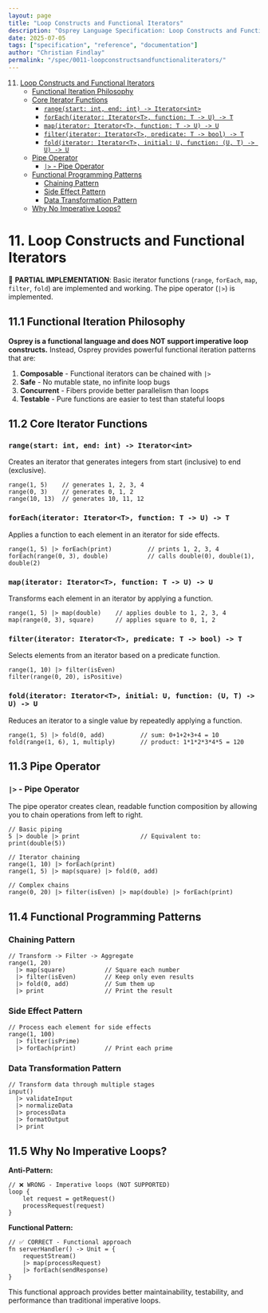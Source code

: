 ```yaml
---
layout: page
title: "Loop Constructs and Functional Iterators"
description: "Osprey Language Specification: Loop Constructs and Functional Iterators"
date: 2025-07-05
tags: ["specification", "reference", "documentation"]
author: "Christian Findlay"
permalink: "/spec/0011-loopconstructsandfunctionaliterators/"
---
```


11. [Loop Constructs and Functional Iterators](0011-LoopConstructsAndFunctionalIterators.md)
    - [Functional Iteration Philosophy](#111-functional-iteration-philosophy)
    - [Core Iterator Functions](#112-core-iterator-functions)
        - [`range(start: int, end: int) -> Iterator<int>`](#rangestart-int-end-int---iteratorint)
        - [`forEach(iterator: Iterator<T>, function: T -> U) -> T`](#foreachiterator-iteratort-function-t---u---t)
        - [`map(iterator: Iterator<T>, function: T -> U) -> U`](#mapiterator-iteratort-function-t---u---u)
        - [`filter(iterator: Iterator<T>, predicate: T -> bool) -> T`](#filteriterator-iteratort-predicate-t---bool---t)
        - [`fold(iterator: Iterator<T>, initial: U, function: (U, T) -> U) -> U`](#folditerator-iteratort-initial-u-function-u-t---u---u)
    - [Pipe Operator](#113-pipe-operator)
        - [`|>` - Pipe Operator](#---pipe-operator)
    - [Functional Programming Patterns](#114-functional-programming-patterns)
        - [Chaining Pattern](#chaining-pattern)
        - [Side Effect Pattern](#side-effect-pattern)
        - [Data Transformation Pattern](#data-transformation-pattern)
    - [Why No Imperative Loops?](#115-why-no-imperative-loops)

# 11. Loop Constructs and Functional Iterators

🚧 **PARTIAL IMPLEMENTATION**: Basic iterator functions (`range`, `forEach`, `map`, `filter`, `fold`) are implemented and working. The pipe operator (`|>`) is implemented.

## 11.1 Functional Iteration Philosophy

**Osprey is a functional language and does NOT support imperative loop constructs.** Instead, Osprey provides powerful functional iteration patterns that are:

1. **Composable** - Functional iterators can be chained with `|>`
2. **Safe** - No mutable state, no infinite loop bugs
3. **Concurrent** - Fibers provide better parallelism than loops
4. **Testable** - Pure functions are easier to test than stateful loops

## 11.2 Core Iterator Functions

### `range(start: int, end: int) -> Iterator<int>`
Creates an iterator that generates integers from start (inclusive) to end (exclusive).

```osprey
range(1, 5)    // generates 1, 2, 3, 4
range(0, 3)    // generates 0, 1, 2
range(10, 13)  // generates 10, 11, 12
```

### `forEach(iterator: Iterator<T>, function: T -> U) -> T`
Applies a function to each element in an iterator for side effects.

```osprey
range(1, 5) |> forEach(print)          // prints 1, 2, 3, 4
forEach(range(0, 3), double)           // calls double(0), double(1), double(2)
```

### `map(iterator: Iterator<T>, function: T -> U) -> U`
Transforms each element in an iterator by applying a function.

```osprey
range(1, 5) |> map(double)    // applies double to 1, 2, 3, 4
map(range(0, 3), square)      // applies square to 0, 1, 2
```

### `filter(iterator: Iterator<T>, predicate: T -> bool) -> T`
Selects elements from an iterator based on a predicate function.

```osprey
range(1, 10) |> filter(isEven)
filter(range(0, 20), isPositive)
```

### `fold(iterator: Iterator<T>, initial: U, function: (U, T) -> U) -> U`
Reduces an iterator to a single value by repeatedly applying a function.

```osprey
range(1, 5) |> fold(0, add)          // sum: 0+1+2+3+4 = 10
fold(range(1, 6), 1, multiply)       // product: 1*1*2*3*4*5 = 120
```

## 11.3 Pipe Operator

### `|>` - Pipe Operator
The pipe operator creates clean, readable function composition by allowing you to chain operations from left to right.

```osprey
// Basic piping
5 |> double |> print                 // Equivalent to: print(double(5))

// Iterator chaining
range(1, 10) |> forEach(print)
range(1, 5) |> map(square) |> fold(0, add)

// Complex chains
range(0, 20) |> filter(isEven) |> map(double) |> forEach(print)
```

## 11.4 Functional Programming Patterns

### Chaining Pattern
```osprey
// Transform -> Filter -> Aggregate
range(1, 20)
  |> map(square)           // Square each number
  |> filter(isEven)        // Keep only even results
  |> fold(0, add)          // Sum them up
  |> print                 // Print the result
```

### Side Effect Pattern
```osprey
// Process each element for side effects
range(1, 100)
  |> filter(isPrime)
  |> forEach(print)        // Print each prime
```

### Data Transformation Pattern
```osprey
// Transform data through multiple stages
input()
  |> validateInput
  |> normalizeData
  |> processData
  |> formatOutput
  |> print
```

## 11.5 Why No Imperative Loops?

**Anti-Pattern:**
```osprey
// ❌ WRONG - Imperative loops (NOT SUPPORTED)
loop {
    let request = getRequest()
    processRequest(request)
}
```

**Functional Pattern:**
```osprey
// ✅ CORRECT - Functional approach
fn serverHandler() -> Unit = {
    requestStream() 
    |> map(processRequest)
    |> forEach(sendResponse)
}
```

This functional approach provides better maintainability, testability, and performance than traditional imperative loops.